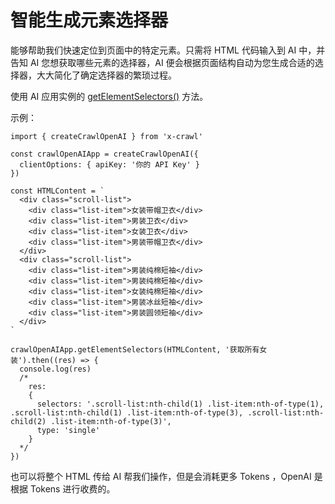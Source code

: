 # 智能生成元素选择器

能够帮助我们快速定位到页面中的特定元素。只需将 HTML 代码输入到 AI 中，并告知 AI 您想获取哪些元素的选择器，AI 便会根据页面结构自动为您生成合适的选择器，大大简化了确定选择器的繁琐过程。

使用 AI 应用实例的 [getElementSelectors()](/cn/api/get-element-selectors#getelementselectors) 方法。

示例：

```js{23}
import { createCrawlOpenAI } from 'x-crawl'

const crawlOpenAIApp = createCrawlOpenAI({
  clientOptions: { apiKey: '你的 API Key' }
})

const HTMLContent = `
  <div class="scroll-list">
    <div class="list-item">女装带帽卫衣</div>
    <div class="list-item">男装卫衣</div>
    <div class="list-item">女装卫衣</div>
    <div class="list-item">男装带帽卫衣</div>
  </div>
  <div class="scroll-list">
    <div class="list-item">男装纯棉短袖</div>
    <div class="list-item">男装纯棉短袖</div>
    <div class="list-item">女装纯棉短袖</div>
    <div class="list-item">男装冰丝短袖</div>
    <div class="list-item">男装圆领短袖</div>
  </div>
`

crawlOpenAIApp.getElementSelectors(HTMLContent, '获取所有女装').then((res) => {
  console.log(res)
  /*
    res:
    {
      selectors: '.scroll-list:nth-child(1) .list-item:nth-of-type(1), .scroll-list:nth-child(1) .list-item:nth-of-type(3), .scroll-list:nth-child(2) .list-item:nth-of-type(3)',
      type: 'single'
    }
  */
})
```

也可以将整个 HTML 传给 AI 帮我们操作，但是会消耗更多 Tokens ，OpenAI 是根据 Tokens 进行收费的。
